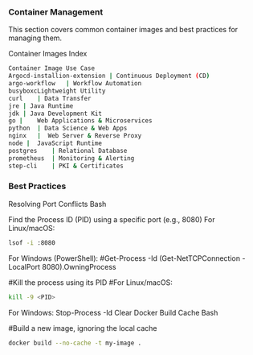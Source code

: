 ### Container Management
This section covers common container images and best practices for managing them.

Container Images Index
```bash
Container Image	Use Case
Argocd-installion-extension | Continuous Deployment (CD)
argo-workflow	| Workflow Automation
busyboxcLightweight Utility
curl	| Data Transfer
jre	| Java Runtime
jdk	| Java Development Kit
go |	Web Applications & Microservices
python	| Data Science & Web Apps
nginx	|  Web Server & Reverse Proxy
node |	JavaScript Runtime
postgres	| Relational Database
prometheus	| Monitoring & Alerting
step-cli	| PKI & Certificates
```
### Best Practices
Resolving Port Conflicts
Bash

 Find the Process ID (PID) using a specific port (e.g., 8080)
For Linux/macOS:
```bash
lsof -i :8080
```

For Windows (PowerShell):
#Get-Process -Id (Get-NetTCPConnection -LocalPort 8080).OwningProcess

#Kill the process using its PID
#For Linux/macOS:
```bash
kill -9 <PID>
```

 For Windows:
Stop-Process -Id <PID>
Clear Docker Build Cache
Bash

#Build a new image, ignoring the local cache
```bash
docker build --no-cache -t my-image .
```

